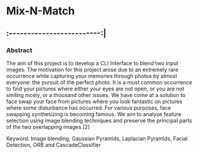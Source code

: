 # Mix-N-Match

:-------------------------:|
---

### Abstract
The aim of this project is to develop a CLI Interface to blend two input images. The motivation for this project arose due to an extremely rare occurrence while capturing your memories through photos by almost everyone: the pursuit of the perfect photo. It is a most common occurrence to find your pictures where either your eyes are not open, or you are not smiling nicely, or a thousand other issues. We have come at a solution to face swap your face from pictures where you look fantastic on pictures where some disturbance has occurred. For various purposes, face swapping synthesizing is becoming famous. We aim to analyse feature selection using image blending techniques and preserve the principal
parts of the two overlapping images.[2]

Keyword: Image blending, Gaussian Pyramids, Laplacian Pyramids, Facial Detection, ORB and CascadeClassifier


